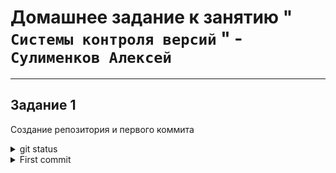 # Домашнее задание к занятию " `Системы контроля версий` " - `Сулименков Алексей`

---

## Задание 1

Создание репозитория и первого коммита

<details> <summary>git status</summary>

```
On branch main
Your branch is up to date with 'origin/main'.

Changes not staged for commit:
(use "git add <file>..." to update what will be committed)
(use "git restore <file>..." to discard changes in working directory)
modified: README.md

no changes added to commit (use "git add" and/or "git commit -a")
```

</details>

<details> <summary>First commit</summary>

```
git add . && git commit -am "HW-devops-netology"
[main 1304a10] HW-devops-netology
1 file changed, 25 insertions(+), 1 deletion(-)
```

 </details>
